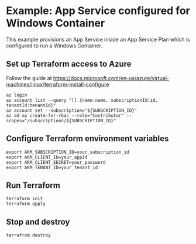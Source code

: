 # Example: App Service configured for Windows Container

This example provisions an App Service inside an App Service Plan which is configured to run a Windows Container.


## Set up Terraform access to Azure

Follow the guide at https://docs.microsoft.com/en-us/azure/virtual-machines/linux/terraform-install-configure

```Shell
az login
az account list --query "[].{name:name, subscriptionId:id, tenantId:tenantId}"
az account set --subscription="${SUBSCRIPTION_ID}"
az ad sp create-for-rbac --role="Contributor" --scopes="/subscriptions/${SUBSCRIPTION_ID}"
```

## Configure Terraform environment variables

```Shell
export ARM_SUBSCRIPTION_ID=your_subscription_id
export ARM_CLIENT_ID=your_appId
export ARM_CLIENT_SECRET=your_password
export ARM_TENANT_ID=your_tenant_id
```

## Run Terraform

```Shell
terraform init
terraform apply
```

## Stop and destroy 
```Shell
terrafrom destroy
```
